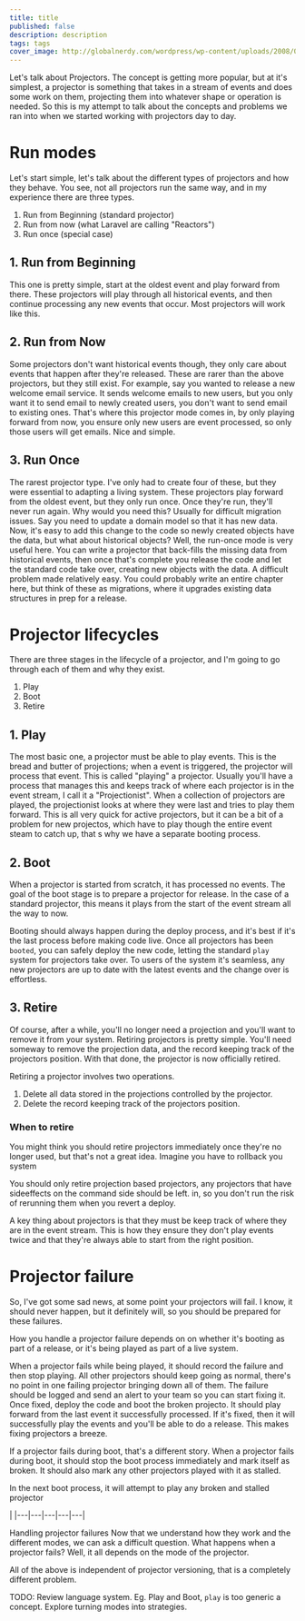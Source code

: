```yaml
---
title: title
published: false
description: description
tags: tags
cover_image: http://globalnerdy.com/wordpress/wp-content/uploads/2008/07/technical_difficulties_please_stand_by.jpg
---
```


Let's talk about Projectors. The concept is getting more popular, but at it's simplest, a projector is something that takes in a stream of events and does some work on them, projecting them into whatever shape or operation is needed.
So this is my attempt to talk about the concepts and problems we ran into when we started working with projectors day to day.

# Run modes
Let's start simple, let's talk about the different types of projectors and how they behave. You see, not all projectors run the same way, and in my experience there are three types.
1. Run from Beginning (standard projector)
2. Run from now (what Laravel are calling "Reactors")
3. Run once (special case)

## 1. Run from Beginning
This one is pretty simple, start at the oldest event and play forward from there. These projectors will play through all historical events, and then continue processing any new events that occur. Most projectors will work like this.

## 2. Run from Now
Some projectors don't want historical events though, they only care about events that happen after they're released. These are rarer than the above projectors, but they still exist.
For example, say you wanted to release a new welcome email service. It sends welcome emails to new users, but you only want it to send email to newly created users, you don't want to send email to existing ones. That's where this projector mode comes in, by only playing forward from now, you ensure only new users are event processed, so only those users will get emails. Nice and simple.

## 3. Run Once
The rarest projector type. I've only had to create four of these, but they were essential to adapting a living system. These projectors play forward from the oldest event, but they only run once. Once they're run, they'll never run again. Why would you need this? Usually for difficult migration issues. Say you need to update a domain model so that it has new data. Now, it's easy to add this change to the code so newly created objects have the data, but what about historical objects? Well, the run-once mode is very useful here. You can write a projector that back-fills the missing data from historical events, then once that's complete you release the code and let the standard code take over, creating new objects with the data. A difficult problem made relatively easy. 
You could probably write an entire chapter here, but think of these as migrations, where it upgrades existing data structures in prep for a release.

# Projector lifecycles

There are three stages in the lifecycle of a projector, and I'm going to go through each of them and why they exist.
1. Play
2. Boot
3. Retire

## 1. Play
The most basic one, a projector must be able to play events. This is the bread and butter of projections; when a event is triggered, the projector will process that event. This is called "playing" a projector.
Usually you'll have a process that manages this and keeps track of where each projector is in the event stream, I call it a "Projectionist".
When a collection of projectors are played, the projectionist looks at where they were last and tries to play them forward.
This is all very quick for active projectors, but it can be a bit of a problem for new projectos, which have to play though the entire event steam to catch up, that
s why we have a separate booting process.

## 2. Boot
When a projector is started from scratch, it has processed no events.
The goal of the boot stage is to prepare a projector for release. 
In the case of a standard projector, this means it plays from the start of the event stream all the way to now. 

Booting should always happen during the deploy process, and it's best if it's the last process before making code live.
Once all projectors has been `booted`, you can safely deploy the new code, letting the standard `play` system for projectors take over.
To users of the system it's seamless, any new projectors are up to date with the latest events and the change over is effortless.

## 3. Retire 
Of course, after a while, you'll no longer need a projection and you'll want to remove it from your system.
Retiring projectors is pretty simple. You'll need someway to remove the projection data, and the record keeping track of the projectors position. With that done, the projector is now officially retired.

Retiring a projector involves two operations.
1. Delete all data stored in the projections controlled by the projector.
2. Delete the record keeping track of the projectors position.

### When to retire
You might think you should retire projectors immediately once they're no longer used, but that's not a great idea. Imagine you have to rollback you system

You should only retire projection based projectors, any projectors that have sideeffects on the command side should be left. in, so you don't run the risk of rerunning them when you revert a deploy.

A key thing about projectors is that they must be keep track of where they are in the event stream. This is how they ensure they don't play events twice and that they're always able to start from the right position.

# Projector failure
So, I've got some sad news, at some point your projectors will fail. I know, it should never happen, but it definitely will, so you should be prepared for these failures.

How you handle a projector failure depends on on whether it's booting as part of a release, or it's being played as part of a live system.

When a projector fails while being played, it should record the failure and then stop playing. All other projectors should keep going as normal, there's no point in one failing projector bringing down all of them.
The failure should be logged and send an alert to your team so you can start fixing it. Once fixed, deploy the code and boot the broken projecto. It should play forward from the last event it successfully processed. If it's fixed, then it will successfully play the events and you'll be able to do a release. This makes fixing projectors a breeze.

If a projector fails during boot, that's a different story. When a projector fails during boot, it should stop the boot process immediately and mark itself as broken. It should also mark any other projectors played with it as stalled.

In the next boot process, it will attempt to play any broken and stalled projector

|
|---|---|---|---|---|

Handling projector failures
Now that we understand how they work and the different modes, we can ask a difficult question. What happens when a projector fails?
Well, it all depends on the mode of the projector.

All of the above is independent of projector versioning, that is a completely different problem.

TODO:
Review language system. 
    Eg. Play and Boot, `play` is too generic a concept.
    Explore turning modes into strategies.